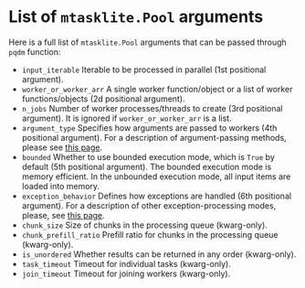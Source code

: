 # List of `mtasklite.Pool` arguments 

Here is a full list of `mtasklite.Pool` arguments that can be passed through `pqdm` function:

* `input_iterable` Iterable to be processed in parallel (1st positional argument).
* `worker_or_worker_arr` A single worker function/object or a list of worker functions/objects (2d positional argument).
* `n_jobs` Number of worker processes/threads to create (3rd positional argument). It is ignored if `worker_or_worker_arr` is a list.
* `argument_type` Specifies how arguments are passed to workers (4th positional argument). For a description of argument-passing methods, please see [this page](../docs/argument_passing.md).
* `bounded` Whether to use bounded execution mode, which is `True` by default (5th  positional argument). The bounded execution mode is memory efficient.  In the unbounded execution mode, all input items are loaded into memory.
* `exception_behavior` Defines how exceptions are handled (6th  positional argument). For a description of other exception-processing modes, please, see [this page](../docs/exception_processing.md).
* `chunk_size` Size of chunks in the processing queue (kwarg-only).
* `chunk_prefill_ratio` Prefill ratio for chunks in the processing queue (kwarg-only).
* `is_unordered` Whether results can be returned in any order (kwarg-only).
* `task_timeout` Timeout for individual tasks (kwarg-only).
* `join_timeout` Timeout for joining workers (kwarg-only).
